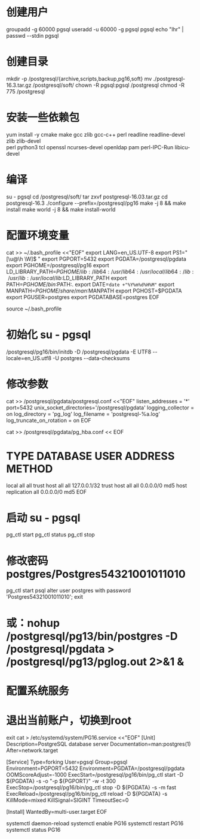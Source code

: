 
# 创建用户
groupadd -g 60000 pgsql
useradd -u 60000 -g pgsql pgsql
echo "lhr" | passwd --stdin pgsql


# 创建目录

mkdir -p /postgresql/{archive,scripts,backup,pg16,soft}
mv ./postgresql-16.3.tar.gz /postgresql/soft/
chown -R pgsql:pgsql /postgresql
chmod -R 775 /postgresql





# 安装一些依赖包
yum install -y cmake make gcc zlib gcc-c++ perl readline readline-devel zlib zlib-devel \
perl python3 tcl openssl ncurses-devel openldap pam perl-IPC-Run libicu-devel


# 编译
su - pgsql
cd /postgresql/soft/
tar zxvf postgresql-16.03.tar.gz
cd postgresql-16.3
./configure --prefix=/postgresql/pg16
make -j 8 && make install
make world -j 8 && make install-world



# 配置环境变量
cat >>  ~/.bash_profile <<"EOF"
export LANG=en_US.UTF-8
export PS1="[\u@\h \W]\$ "
export PGPORT=5432
export PGDATA=/postgresql/pgdata
export PGHOME=/postgresql/pg16
export LD_LIBRARY_PATH=$PGHOME/lib:/lib64:/usr/lib64:/usr/local/lib64:/lib:/usr/lib:/usr/local/lib:$LD_LIBRARY_PATH
export PATH=$PGHOME/bin:$PATH:.
export DATE=`date +"%Y%m%d%H%M"`
export MANPATH=$PGHOME/share/man:$MANPATH
export PGHOST=$PGDATA
export PGUSER=postgres
export PGDATABASE=postgres
EOF

source  ~/.bash_profile



# 初始化 su - pgsql
/postgresql/pg16/bin/initdb -D /postgresql/pgdata -E UTF8 --locale=en_US.utf8 -U postgres --data-checksums



# 修改参数
cat >> /postgresql/pgdata/postgresql.conf <<"EOF"
listen_addresses = '*'
port=5432
unix_socket_directories='/postgresql/pgdata'
logging_collector = on
log_directory = 'pg_log'
log_filename = 'postgresql-%a.log'
log_truncate_on_rotation = on
EOF

cat   >> /postgresql/pgdata/pg_hba.conf << EOF
# TYPE  DATABASE    USER    ADDRESS       METHOD
local     all       all                    trust
host      all       all   127.0.0.1/32     trust
host      all       all    0.0.0.0/0        md5
host   replication  all    0.0.0.0/0        md5
EOF

# 启动 su - pgsql

pg_ctl start
pg_ctl status
pg_ctl stop

# 修改密码 postgres/Postgres54321001011010
pg_ctl start
psql
alter user postgres with  password 'Postgres54321001011010';
exit


# 或：nohup /postgresql/pg13/bin/postgres -D /postgresql/pgdata > /postgresql/pg13/pglog.out 2>&1 &


# 配置系统服务
# 退出当前账户，切换到root
exit
cat > /etc/systemd/system/PG16.service <<"EOF"
[Unit]
Description=PostgreSQL database server
Documentation=man:postgres(1)
After=network.target

[Service]
Type=forking
User=pgsql
Group=pgsql
Environment=PGPORT=5432
Environment=PGDATA=/postgresql/pgdata
OOMScoreAdjust=-1000
ExecStart=/postgresql/pg16/bin/pg_ctl start -D ${PGDATA} -s -o "-p ${PGPORT}" -w -t 300
ExecStop=/postgresql/pg16/bin/pg_ctl stop -D ${PGDATA} -s -m fast
ExecReload=/postgresql/pg16/bin/pg_ctl reload -D ${PGDATA} -s
KillMode=mixed
KillSignal=SIGINT
TimeoutSec=0

[Install]
WantedBy=multi-user.target
EOF



systemctl daemon-reload
systemctl enable PG16
systemctl restart PG16
systemctl status PG16
